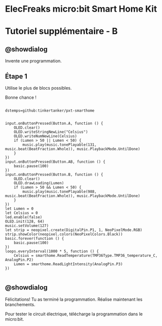 # ElecFreaks micro:bit Smart Home Kit

# Tutoriel supplémentaire - B

## @showdialog

Invente une programmation.

## Étape 1

Utilise le plus de blocs possibles.

Bonne chance !

```package

dstemps=github:tinkertanker/pxt-smarthome

```

```blocks

input.onButtonPressed(Button.A, function () {
    OLED.clear()
    OLED.writeStringNewLine("Celsius")
    OLED.writeNumNewLine(Celsius)
    if (Lumen > 50 || Lumen < 50) {
        music.play(music.tonePlayable(131, music.beat(BeatFraction.Whole)), music.PlaybackMode.UntilDone)
    }
})
input.onButtonPressed(Button.AB, function () {
    basic.pause(100)
})
input.onButtonPressed(Button.B, function () {
    OLED.clear()
    OLED.drawLoading(Lumen)
    if (Lumen > 50 && Lumen < 50) {
        music.play(music.tonePlayable(988, music.beat(BeatFraction.Whole)), music.PlaybackMode.UntilDone)
    }
})
let Lumen = 0
let Celsius = 0
led.enable(false)
OLED.init(128, 64)
music.setVolume(127)
let strip = neopixel.create(DigitalPin.P1, 1, NeoPixelMode.RGB)
strip.showColor(neopixel.colors(NeoPixelColors.Black))
basic.forever(function () {
    basic.pause(100)
})
loops.everyInterval(1000 * 5, function () {
    Celsius = smarthome.ReadTemperature(TMP36Type.TMP36_temperature_C, AnalogPin.P2)
    Lumen = smarthome.ReadLightIntensity(AnalogPin.P3)
})


```

## @showdialog 

Félicitations! Tu as terminé la programmation. Réalise maintenant les branchements.

Pour tester le circuit électrique, télécharge la programmation dans le micro:bit.